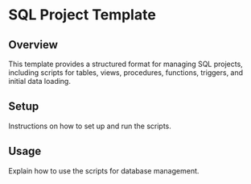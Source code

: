 # SQL Project Template

## Overview
This template provides a structured format for managing SQL projects, including scripts for tables, views, procedures, functions, triggers, and initial data loading.

## Setup
Instructions on how to set up and run the scripts.

## Usage
Explain how to use the scripts for database management.


